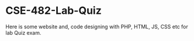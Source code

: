 # CSE-482-Lab-Quiz
Here is some website and, code designing with PHP, HTML, JS, CSS etc for lab Quiz exam.

